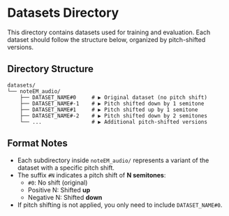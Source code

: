 # Datasets Directory

This directory contains datasets used for training and evaluation. Each dataset should follow the structure below, organized by pitch-shifted versions.

## Directory Structure

```
datasets/
└── noteEM_audio/
    ├── DATASET_NAME#0     # ▶ Original dataset (no pitch shift)
    ├── DATASET_NAME#-1    # ▶ Pitch shifted down by 1 semitone
    ├── DATASET_NAME#1     # ▶ Pitch shifted up by 1 semitone
    ├── DATASET_NAME#-2    # ▶ Pitch shifted down by 2 semitones
    └── ...                # ▶ Additional pitch-shifted versions
```

## Format Notes

- Each subdirectory inside `noteEM_audio/` represents a variant of the dataset with a specific pitch shift.
- The suffix `#N` indicates a pitch shift of **N semitones**:
  - `#0`: No shift (original)
  - Positive N: Shifted **up**
  - Negative N: Shifted **down**
- If pitch shifting is not applied, you only need to include `DATASET_NAME#0`.
